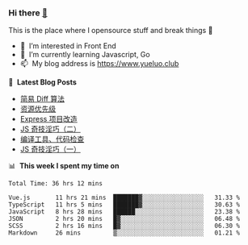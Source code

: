 ### Hi there <a href="https://www.yueluo.club/"> 👋 </a>
This is the place where I opensource stuff and break things :rofl:

- 👀 &nbsp;I’m interested in Front End
- 🌱 &nbsp;I’m currently learning Javascript, Go
- 📫 &nbsp;My blog address is https://www.yueluo.club

📕 &nbsp;**Latest Blog Posts**

<!-- BLOG-POST-LIST:START -->
- [简易 Diff 算法](https://www.yueluo.club/detail?articleId=62a89ef0106aa1400faa1928)
- [资源优先级](https://www.yueluo.club/detail?articleId=62a452e18e159c5c8f5e318c)
- [Express 项目改造](https://www.yueluo.club/detail?articleId=62a3f37f8e159c5c8f5e2d97)
- [JS 奇技淫巧（二）](https://www.yueluo.club/detail?articleId=62a0440f8e159c5c8f5e13af)
- [编译工具、代码检查](https://www.yueluo.club/detail?articleId=629e0ebb1b72002733d9ffbf)
- [JS 奇技淫巧（一）](https://www.yueluo.club/detail?articleId=629db9041b72002733d9fd22)
<!-- BLOG-POST-LIST:END -->

📊 &nbsp;**This week I spent my time on**

<!--START_SECTION:waka-->

```text
Total Time: 36 hrs 12 mins

Vue.js       11 hrs 21 mins  ███████▓░░░░░░░░░░░░░░░░░   31.33 %
TypeScript   11 hrs 5 mins   ███████▓░░░░░░░░░░░░░░░░░   30.63 %
JavaScript   8 hrs 28 mins   ██████░░░░░░░░░░░░░░░░░░░   23.38 %
JSON         2 hrs 20 mins   █▓░░░░░░░░░░░░░░░░░░░░░░░   06.48 %
SCSS         2 hrs 16 mins   █▓░░░░░░░░░░░░░░░░░░░░░░░   06.30 %
Markdown     26 mins         ▒░░░░░░░░░░░░░░░░░░░░░░░░   01.21 %
```

<!--END_SECTION:waka-->